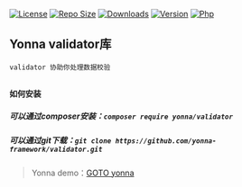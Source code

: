 [![License](https://img.shields.io/github/license/yonna-framework/validator.svg)](https://packagist.org/packages/yonna/validator)
[![Repo Size](https://img.shields.io/github/repo-size/yonna-framework/validator.svg)](https://packagist.org/packages/yonna/validator)
[![Downloads](https://img.shields.io/packagist/dm/yonna/validator.svg)](https://packagist.org/packages/yonna/validator)
[![Version](https://img.shields.io/github/release/yonna-framework/validator.svg)](https://packagist.org/packages/yonna/validator)
[![Php](https://img.shields.io/packagist/php-v/yonna/validator.svg)](https://packagist.org/packages/yonna/validator)

## Yonna validator库

```
validator 协助你处理数据校验
```

## 

#### 如何安装

##### 可以通过composer安装：`composer require yonna/validator`

##### 可以通过git下载：`git clone https://github.com/yonna-framework/validator.git`

> Yonna demo：[GOTO yonna](https://github.com/yonna-framework/yonna)